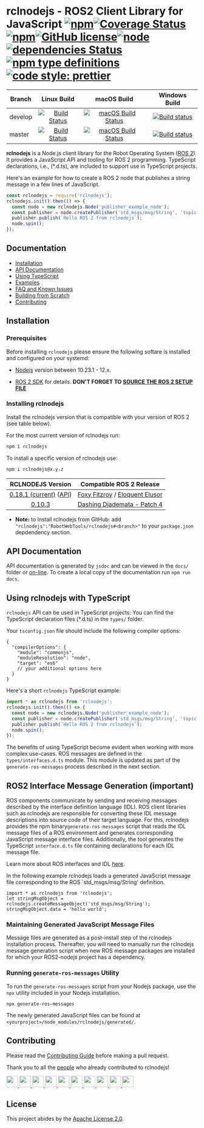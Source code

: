 # rclnodejs - ROS2 Client Library for JavaScript [![npm](https://img.shields.io/npm/v/rclnodejs.svg)](https://www.npmjs.com/package/rclnodejs)[![Coverage Status](https://coveralls.io/repos/github/RobotWebTools/rclnodejs/badge.svg?branch=develop)](https://coveralls.io/github/RobotWebTools/rclnodejs?branch=develop)[![npm](https://img.shields.io/npm/dm/rclnodejs)](https://www.npmjs.com/package/rclnodejs)[![GitHub license](https://img.shields.io/github/license/RobotWebTools/rclnodejs.svg)](https://github.com/RobotWebTools/rclnodejs/blob/develop/LICENSE)[![node](https://img.shields.io/node/v/rclnodejs.svg)](https://nodejs.org/en/download/releases/)[![dependencies Status](https://david-dm.org/RobotWebTools/rclnodejs/status.svg)](https://david-dm.org/RobotWebTools/rclnodejs)[![npm type definitions](https://img.shields.io/npm/types/rclnodejs)](https://www.npmjs.com/package/rclnodejs)[![code style: prettier](https://img.shields.io/badge/code_style-prettier-ff69b4.svg?style=flat-square)](https://github.com/prettier/prettier)

| Branch  |                                                            Linux Build                                                             |                                                                       macOS Build                                                                       |                                                                                Windows Build                                                                                |
| ------- | :--------------------------------------------------------------------------------------------------------------------------------: | :-----------------------------------------------------------------------------------------------------------------------------------------------------: | :-------------------------------------------------------------------------------------------------------------------------------------------------------------------------: |
| develop | [![Build Status](https://travis-ci.org/RobotWebTools/rclnodejs.svg?branch=develop)](https://travis-ci.org/RobotWebTools/rclnodejs) | [![macOS Build Status](https://circleci.com/gh/RobotWebTools/rclnodejs/tree/develop.svg?style=shield)](https://circleci.com/gh/RobotWebTools/rclnodejs) | [![Build status](https://ci.appveyor.com/api/projects/status/upbc7tavdag1aa5e/branch/develop?svg=true)](https://ci.appveyor.com/project/minggangw/rclnodejs/branch/develop) |
| master  | [![Build Status](https://travis-ci.org/RobotWebTools/rclnodejs.svg?branch=master)](https://travis-ci.org/RobotWebTools/rclnodejs)  | [![macOS Build Status](https://circleci.com/gh/RobotWebTools/rclnodejs/tree/master.svg?style=shield)](https://circleci.com/gh/RobotWebTools/rclnodejs)  |  [![Build status](https://ci.appveyor.com/api/projects/status/upbc7tavdag1aa5e/branch/master?svg=true)](https://ci.appveyor.com/project/minggangw/rclnodejs/branch/master)  |

**rclnodejs** is a Node.js client library for the Robot Operating System
([ROS 2](https://index.ros.org/doc/ros2/)). It provides a JavaScript API
and tooling for ROS 2 programming. TypeScript declarations, i.e., (\*.d.ts),
are included to support use in TypeScript projects.

Here's an example for how to create a ROS 2 node that publishes a string message in a few lines of JavaScript.

```JavaScript
const rclnodejs = require('rclnodejs');
rclnodejs.init().then(() => {
  const node = new rclnodejs.Node('publisher_example_node');
  const publisher = node.createPublisher('std_msgs/msg/String', 'topic');
  publisher.publish(`Hello ROS 2 from rclnodejs`);
  node.spin();
});
```

## Documentation

- [Installation](#installation)
- [API Documentation](#api-documentation)
- [Using TypeScript](#using-typescript)
- [Examples](https://github.com/RobotWebTools/rclnodejs/tree/develop/example)
- [FAQ and Known Issues](./docs/FAQ.md)
- [Building from Scratch](./docs/BUILDING.md)
- [Contributing](./docs/CONTRIBUTING.md)

## Installation

### Prerequisites

Before installing `rclnodejs` please ensure the following softare is installed and configured on your systemd:

- [Nodejs](https://nodejs.org/en/) version between 10.23.1 - 12.x.

- [ROS 2 SDK](https://index.ros.org/doc/ros2/Installation/) for details.
  **DON'T FORGET TO [SOURCE THE ROS 2 SETUP FILE](https://index.ros.org/doc/ros2/Tutorials/Configuring-ROS2-Environment/#source-the-setup-files)**

### Installing rclnodejs

Install the rclnodejs version that is compatible with your version of ROS 2 (see table below).

For the most current version of rclnodejs run:

```bash
npm i rclnodejs
```

To install a specific version of rclnodejs use:

```bash
npm i rclnodejs@x.y.z
```

|                                                            RCLNODEJS Version                                                            |                                                                         Compatible ROS 2 Release                                                                         |
| :-------------------------------------------------------------------------------------------------------------------------------------: | :----------------------------------------------------------------------------------------------------------------------------------------------------------------------: |
| [0.18.1 (current)](https://www.npmjs.com/package/rclnodejs/v/0.18.1) ([API](http://robotwebtools.org/rclnodejs/docs/0.18.0/index.html)) | [Foxy Fitzroy](https://github.com/ros2/ros2/releases/tag/release-foxy-20201211) / [Eloquent Elusor](https://github.com/ros2/ros2/releases/tag/release-eloquent-20200124) |
|                                [0.10.3](https://github.com/RobotWebTools/rclnodejs/releases/tag/0.10.3)                                 |                                    [Dashing Diademata - Patch 4](https://github.com/ros2/ros2/releases/tag/release-dashing-20191018)                                     |

- **Note:** to install rclnodejs from GitHub: add `"rclnodejs":"RobotWebTools/rclnodejs#<branch>"` to your `package.json` depdendency section.

## API Documentation

API documentation is generated by `jsdoc` and can be viewed in the `docs/` folder or [on-line](http://robotwebtools.org/rclnodejs/docs/index.html). To create a local copy of the documentation run `npm run docs`.

## Using rclnodejs with TypeScript

`rclnodejs` API can be used in TypeScript projects. You can find the TypeScript declaration files (\*.d.ts) in the `types/` folder.

Your `tsconfig.json` file should include the following compiler options:

```jsonc
{
  "compilerOptions": {
    "module": "commonjs",
    "moduleResolution": "node",
    "target": "es6"
    // your additional options here
  }
}
```

Here's a short `rclnodejs` TypeScript example:

```typescript
import * as rclnodejs from 'rclnodejs';
rclnodejs.init().then(() => {
  const node = new rclnodejs.Node('publisher_example_node');
  const publisher = node.createPublisher('std_msgs/msg/String', 'topic');
  publisher.publish(`Hello ROS 2 from rclnodejs`);
  node.spin();
});
```

The benefits of using TypeScript become evident when working with more complex use-cases. ROS messages are defined in the `types/interfaces.d.ts` module. This module is updated as part of the `generate-ros-messages` process described in the next section.

## ROS2 Interface Message Generation (important)

ROS components communicate by sending and receiving messages described
by the interface definition language (IDL). ROS client libraries such as
rclnodejs are responsible for converting these IDL message descriptions
into source code of their target language. For this, rclnodejs provides
the npm binary`generate-ros-messages` script that reads the IDL
message files of a ROS environment and generates corresponding JavaScript
message interface files. Additionally, the tool generates the TypeScript
`interface.d.ts` file containing declarations for each IDL message file.

Learn more about ROS interfaces and IDL [here](https://index.ros.org/doc/ros2/Concepts/About-ROS-Interfaces/).

In the following example rclnodejs loads a generated JavaScript message file corresponding to the ROS `std_msgs/msg/String' definition.

```
import * as rclnodejs from 'rclnodejs';
let stringMsgObject = rclnodejs.createMessageObject('std_msgs/msg/String');
stringMsgObject.data = 'hello world';
```

### Maintaining Generated JavaScript Message Files

Message files are generated as a post-install step of the rclnodejs
installation process. Thereafter, you will need to manually run the
rclnodejs message generation script when new ROS message packages are installed
for which your ROS2-nodejs project has a dependency.

### Running `generate-ros-messages` Utility

To run the `generate-ros-messages` script from your Nodejs package, use the `npx` utility included in your Nodejs installation.

```
npx generate-ros-messages
```

The newly generated JavaScript files can be found at
`<yourproject>/node_modules/rclnodejs/generated/`.

## Contributing

Please read the [Contributing Guide]() before making a pull request.

Thank you to all the [people](CONTRIBUTORS.md) who already contributed to rclnodejs!

<div>
<a href="https://github.com/wayneparrott">
  <img src="https://github.com/wayneparrott.png" width="30">
</a>
<a href="https://github.com/koonpeng">
  <img src="https://github.com/koonpeng.png" width="30">
</a>
<a href="https://github.com/mattrichard">
  <img src="https://github.com/mattrichard.png" width="30">
</a>
<a href="https://github.com/felixdivo">
  <img src="https://github.com/felixdivo.png" width="30">
</a>
<a href="https://github.com/martins-mozeiko">
  <img src="https://github.com/martins-mozeiko.png" width="30">
</a>
<a href="https://github.com/amikhalev">
  <img src="https://github.com/amikhalev.png" width="30">
</a>
<a href="https://github.com/kenny-y">
  <img src="https://github.com/kenny-y.png" width="30">
</a>
<a href="https://github.com/qiuzhong">
  <img src="https://github.com/qiuzhong.png" width="30">
</a>
<a href="https://github.com/minggangw">
  <img src="https://github.com/minggangw.png" width="30">
</a>
<a href="https://github.com/hanyia">
  <img src="https://github.com/hanyia.png" width="30">
</a>
</div>

## License

This project abides by the [Apache License 2.0](https://github.com/RobotWebTools/rclnodejs/blob/develop/LICENSE).

